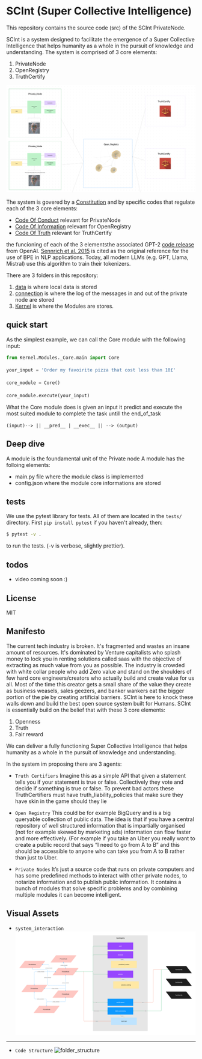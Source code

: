 # SCInt (Super Collective Intelligence)

This repository contains the source code (src) of the SCInt PrivateNode.

SCInt is a system designed to facilitate the emergence of a Super Collective Intelligence that helps humanity as a whole in the pursuit of knowledge and understanding.
The system is comprised of 3 core elements:
1. PrivateNode
2. OpenRegistry
3. TruthCertify


![overview_image_of_system](/_documentation/images/overview.png)

The system is govered by a [Constitution](https://docs.google.com/document/d/1ktIPsv0NkotT9ihCdLxaCJkEQ9Kh12R5zb3aqeBpGQk/edit#heading=h.qac0b2w95mhh) and by specific codes that regulate each of the 3 core elements:
- [Code Of Conduct](https://docs.google.com/document/d/1GcxW_d6yM1EUgexUrHy8h6u4Y8F9ER1zOpm0WQKJ5ac/edit#heading=h.z4ii25jmc5sn) relevant for PrivateNode
- [Code Of Information](https://docs.google.com/document/d/13_CACOXRjZBQqwn62qOxpuiqW4l_4x_I5xe6kEeSvME/edit#heading=h.z4ii25jmc5sn) relevant for OpenRegistry
- [Code Of Truth](https://docs.google.com/document/d/1aXai_SLiGqyyuuUWQPVmqyKV6DUiRjZklrfNQ4KM3k8/edit) relevant for TruthCertify

the funcioning of each of the 3 elementsthe associated GPT-2 [code release](https://github.com/openai/gpt-2) from OpenAI. [Sennrich et al. 2015](https://arxiv.org/abs/1508.07909) is cited as the original reference for the use of BPE in NLP applications. Today, all modern LLMs (e.g. GPT, Llama, Mistral) use this algorithm to train their tokenizers.

There are 3 folders in this repository: 
1) [data](/Data)
    is where local data is stored
2) [connection](/Connection)
    is where the log of the messages in and out of the private node are stored
3) [Kernel](/Kernel)
    is where the Modules are stores.


## quick start

As the simplest example, we can call the Core module with the following input:

```python
from Kernel.Modules._Core.main import Core

your_input = 'Order my favoirite pizza that cost less than 10£'

core_module = Core()

core_module.execute(your_input)

```

What the Core module does is given an input it predict and execute the most suited module to complete the task untill the end_of_task

`(input)--> || __pred__ | __exec__ || --> (output)`

## Deep dive

A module is the foundamental unit of the Private node
A module has the folloing elements:
- main.py file where the module class is implemented 
- config.json where the module core informations are stored

## tests

We use the pytest library for tests. All of them are located in the `tests/` directory. First `pip install pytest` if you haven't already, then:

```bash
$ pytest -v .
```

to run the tests. (-v is verbose, slightly prettier).

## todos

- video coming soon :)

## License

MIT


## Manifesto

The current tech industry is broken. It's fragmented and wastes an insane amount of resources. It's dominated by Venture capitalists who splash money to lock you in renting solutions called saas with the objective of extracting as much value from you as possible.
The industry is crowded with white collar people who add Zero value and stand on the shoulders of few hard core engineers/creators who actually build and create value for us all. Most of the time this creator gets a small share of the value they create as business weasels, sales geezers, and banker wankers eat the bigger portion of the pie by creating artificial barriers.
SCInt is here to knock these walls down and build the best open source system built for Humans.
SCInt is essentially build on the belief that with these 3 core elements:

1. Openness
2. Truth
3. Fair reward

We can deliver a fully functioning Super Collective Intelligence that helps humanity as a whole in the pursuit of knowledge and understanding.

In the system im proposing there are 3 agents:
- `Truth Certifiers`
Imagine this as a simple API that given a statement tells you if your statement is true or false. Collectively they vote and decide if something is true or false. To prevent bad actors these TruthCertifiers must have truth_liability_policies that make sure they have skin in the game should they lie

- `Open Registry`
This could be for example BigQuery and is a big queryable collection of public data. The idea is that if you have a central repository of well structured information that is impartially organised (not for example skewed by marketing ads) information can flow faster and more effectively. (For example if you take an Uber you really want to create a public record that says “I need to go from A to B” and this should be accessible to anyone who can take you from A to B rather than just to Uber.

- `Private Nodes`
It’s just a source code that runs on private computers and has some predefined methods to interact with other private nodes, to notarize information and to publish public information. It contains a bunch of modules that solve specific problems and by combining multiple modules it can become intelligent.

## Visual Assets
- `system_interaction`
![system_interaction](/_documentation/images/system_interaction.jpeg)
_________________
- `Code Structure`
![folder_structure](/_documentation/images/folder_structure.jpeg)